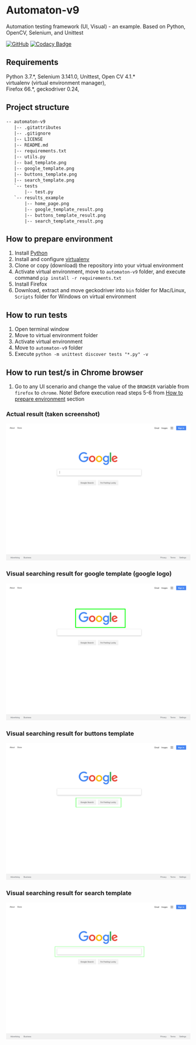 # Automaton-v9

Automation testing framework (UI, Visual) - an example. Based on Python, OpenCV, Selenium, and Unittest

[![GitHub](https://img.shields.io/github/license/mashape/apistatus.svg)](https://github.com/BurhanH/automaton-v9/blob/master/LICENSE)
[![Codacy Badge](https://api.codacy.com/project/badge/Grade/7cdc286cad594d3ab1cec707c33007bf)](https://app.codacy.com/app/BurhanH/automaton-v9?utm_source=github.com&utm_medium=referral&utm_content=BurhanH/automaton-v9&utm_campaign=Badge_Grade_Settings)

## Requirements
Python 3.7.\*, Selenium 3.141.0, Unittest, Open CV 4.1.* <br>
virtualenv (virtual environment manager), <br> 
Firefox 66.\*, geckodriver 0.24, <br>

## Project structure
```text
-- automaton-v9
   |-- .gitattributes
   |-- .gitignore
   |-- LICENSE
   |-- README.md
   |-- requirements.txt
   |-- utils.py
   |-- bad_template.png
   |-- google_template.png
   |-- buttons_template.png
   |-- search_template.png
   `-- tests
       |-- test.py
   `-- results_example
       |-- home_page.png
       |-- google_template_result.png
       |-- buttons_template_result.png
       |-- search_template_result.png
```

## How to prepare environment
1) Install [Python](https://www.python.org/downloads/)
2) Install and configure [virtualenv](https://packaging.python.org/guides/installing-using-pip-and-virtualenv/)
3) Clone or copy (download) the repository into your virtual environment
4) Activate virtual environment, move to `automaton-v9` folder, and execute command `pip install -r requirements.txt`
5) Install Firefox
6) Download, extract and move geckodriver into `bin` folder for Mac/Linux, `Scripts` folder for Windows on virtual environment

## How to run tests
1) Open terminal window
2) Move to virtual environment folder
3) Activate virtual environment
4) Move to `automaton-v9` folder
5) Execute `python -m unittest discover tests "*.py" -v`

## How to run test/s in Chrome browser
1) Go to any UI scenario and change the value of the `BROWSER` variable from `firefox` to `chrome`. Note! Before execution read steps 5-6 from [How to prepare environment](https://github.com/BurhanH/automaton-v9#how-to-prepare-environment) section

### Actual result (taken screenshot)

![alt text](https://github.com/BurhanH/automaton-v9/raw/master/results_example/home_page.png "Actual result for home page") <br>

### Visual searching result for google template (google logo)

![alt text](https://github.com/BurhanH/automaton-v9/raw/master/results_example/google_template_result.png "Result for google logo template") <br>

### Visual searching result for buttons template

![alt text](https://github.com/BurhanH/automaton-v9/raw/master/results_example/buttons_template_result.png "Result for buttons") <br>

### Visual searching result for search template

![alt text](https://github.com/BurhanH/automaton-v9/raw/master/results_example/search_template_result.png "Result for google search text field") <br>
